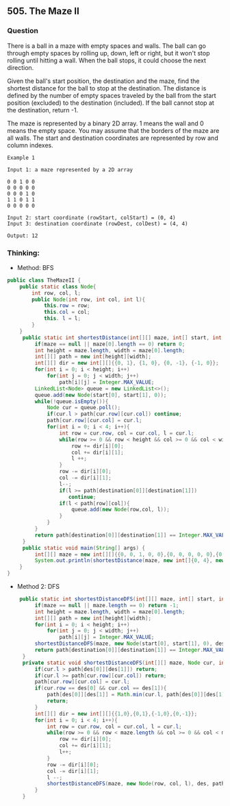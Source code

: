 ## 505. The Maze II

### Question
There is a ball in a maze with empty spaces and walls. The ball can go through empty spaces by rolling up, down, left or right, but it won't stop rolling until hitting a wall. When the ball stops, it could choose the next direction.

Given the ball's start position, the destination and the maze, find the shortest distance for the ball to stop at the destination. The distance is defined by the number of empty spaces traveled by the ball from the start position (excluded) to the destination (included). If the ball cannot stop at the destination, return -1.

The maze is represented by a binary 2D array. 1 means the wall and 0 means the empty space. You may assume that the borders of the maze are all walls. The start and destination coordinates are represented by row and column indexes.
```
Example 1

Input 1: a maze represented by a 2D array

0 0 1 0 0
0 0 0 0 0
0 0 0 1 0
1 1 0 1 1
0 0 0 0 0

Input 2: start coordinate (rowStart, colStart) = (0, 4)
Input 3: destination coordinate (rowDest, colDest) = (4, 4)

Output: 12
```

### Thinking:
* Method: BFS

```Java
public class TheMazeII {
	public static class Node{
		int row, col, l;
		public Node(int row, int col, int l){
			this.row = row;
			this.col = col;
			this. l = l;
		}
	}
	 public static int shortestDistance(int[][] maze, int[] start, int[] destination){
		 if(maze == null || maze[0].length == 0) return 0;
		 int height = maze.length, width = maze[0].length;
		 int[][] path = new int[height][width];
		 int[][] dir = new int[][]{{0, 1}, {1, 0}, {0, -1}, {-1, 0}};
		 for(int i = 0; i < height; i++)
			 for(int j = 0; j < width; j++)
				 path[i][j] = Integer.MAX_VALUE;
		 LinkedList<Node> queue = new LinkedList<>();
		 queue.add(new Node(start[0], start[1], 0));
		 while(!queue.isEmpty()){
			 Node cur = queue.poll();
			 if(cur.l > path[cur.row][cur.col]) continue;
			 path[cur.row][cur.col] = cur.l;
			 for(int i = 0; i < 4; i++){
				 int row = cur.row, col = cur.col, l = cur.l;
				 while(row >= 0 && row < height && col >= 0 && col < width && maze[row][col] == 0){
					 row += dir[i][0];
					 col += dir[i][1];
					 l ++;
				 }
				 row -= dir[i][0];
				 col -= dir[i][1];
				 l--;
				 if(l >= path[destination[0]][destination[1]])
				 	continue;
				 if(l < path[row][col]){
					 queue.add(new Node(row,col, l));
				 }
			 }
		 }
		 return path[destination[0]][destination[1]] == Integer.MAX_VALUE ? -1: path[destination[0]][destination[1]];
	 }
	 public static void main(String[] args) {
		 int[][] maze = new int[][]{{0, 0, 1, 0, 0},{0, 0, 0, 0, 0},{0, 0, 0, 1, 0},{1, 1, 0, 1, 1},{0, 0, 0, 0, 0}};
		 System.out.println(shortestDistance(maze, new int[]{0, 4}, new int[]{4,4}));
	}
}
```

* Method 2: DFS
```Java
 	public static int shortestDistanceDFS(int[][] maze, int[] start, int[] destination){
		 if(maze == null || maze.length == 0) return -1;
		 int height = maze.length, width = maze[0].length;
		 int[][] path = new int[height][width];
		 for(int i = 0; i < height; i++)
			 for(int j = 0; j < width; j++)
				 path[i][j] = Integer.MAX_VALUE;
		 shortestDistanceDFS(maze, new Node(start[0], start[1], 0), destination, path);
		 return path[destination[0]][destination[1]] == Integer.MAX_VALUE ? -1: path[destination[0]][destination[1]];
	 }
	 private static void shortestDistanceDFS(int[][] maze, Node cur, int[] des, int[][] path){
		 if(cur.l > path[des[0]][des[1]]) return;
		 if(cur.l >= path[cur.row][cur.col]) return;
		 path[cur.row][cur.col] = cur.l;
		 if(cur.row == des[0] && cur.col == des[1]){
			 path[des[0]][des[1]] = Math.min(cur.l, path[des[0]][des[1]]);
			 return;
		 }
		 int[][] dir = new int[][]{{1,0},{0,1},{-1,0},{0,-1}};
		 for(int i = 0; i < 4; i++){
			 int row = cur.row, col = cur.col, l = cur.l;
			 while(row >= 0 && row < maze.length && col >= 0 && col < maze[0].length && maze[row][col] == 0){
				 row += dir[i][0];
				 col += dir[i][1];
				 l++;
			 }
			 row -= dir[i][0];
			 col -= dir[i][1];
			 l --;
			 shortestDistanceDFS(maze, new Node(row, col, l), des, path);
		 }
	 }
```